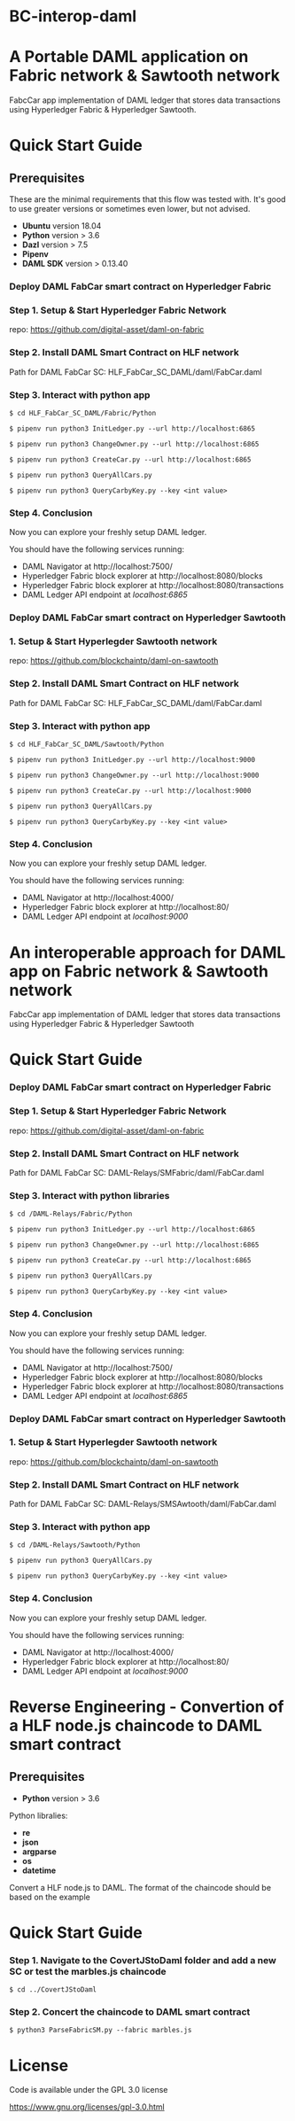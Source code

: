 # BC-interop-daml
# A Portable DAML application on Fabric network & Sawtooth network

FabcCar app implementation of DAML ledger that stores data transactions using Hyperledger Fabric & Hyperledger Sawtooth. 

# Quick Start Guide

## Prerequisites

These are the minimal requirements that this flow was tested with. It's good to use greater versions or sometimes even lower, but not advised.
- **Ubuntu** version 18.04
- **Python** version > 3.6
- **Dazl** version > 7.5
- **Pipenv**
- **DAML SDK** version > 0.13.40

### Deploy DAML FabCar smart contract on Hyperledger Fabric

### Step 1. Setup & Start Hyperledger Fabric Network

repo: https://github.com/digital-asset/daml-on-fabric

### Step 2. Install DAML Smart Contract on HLF network

Path for DAML FabCar SC: HLF_FabCar_SC_DAML/daml/FabCar.daml


### Step 3. Interact with python app

```
$ cd HLF_FabCar_SC_DAML/Fabric/Python
```

```
$ pipenv run python3 InitLedger.py --url http://localhost:6865
```

```
$ pipenv run python3 ChangeOwner.py --url http://localhost:6865
```

```
$ pipenv run python3 CreateCar.py --url http://localhost:6865
```

```
$ pipenv run python3 QueryAllCars.py 
```

```
$ pipenv run python3 QueryCarbyKey.py --key <int value>
```

### Step 4. Conclusion

Now you can explore your freshly setup DAML ledger.

You should have the following services running:

- DAML Navigator at http://localhost:7500/
- Hyperledger Fabric block explorer at http://localhost:8080/blocks
- Hyperledger Fabric block explorer at http://localhost:8080/transactions
- DAML Ledger API endpoint at *localhost:6865*

### Deploy DAML FabCar smart contract on Hyperledger Sawtooth

### 1. Setup & Start Hyperlegder Sawtooth network

repo: https://github.com/blockchaintp/daml-on-sawtooth


### Step 2. Install DAML Smart Contract on HLF network

Path for DAML FabCar SC: HLF_FabCar_SC_DAML/daml/FabCar.daml


### Step 3. Interact with python app

```
$ cd HLF_FabCar_SC_DAML/Sawtooth/Python
```

```
$ pipenv run python3 InitLedger.py --url http://localhost:9000
```

```
$ pipenv run python3 ChangeOwner.py --url http://localhost:9000
```

```
$ pipenv run python3 CreateCar.py --url http://localhost:9000
```

```
$ pipenv run python3 QueryAllCars.py 
```

```
$ pipenv run python3 QueryCarbyKey.py --key <int value>
```

### Step 4. Conclusion

Now you can explore your freshly setup DAML ledger.

You should have the following services running:

- DAML Navigator at http://localhost:4000/
- Hyperledger Fabric block explorer at http://localhost:80/
- DAML Ledger API endpoint at *localhost:9000*

# An interoperable approach for DAML app on Fabric network & Sawtooth network

FabcCar app implementation of DAML ledger that stores data transactions using Hyperledger Fabric & Hyperledger Sawtooth


# Quick Start Guide


### Deploy DAML FabCar smart contract on Hyperledger Fabric
### Step 1. Setup & Start Hyperledger Fabric Network

repo: https://github.com/digital-asset/daml-on-fabric

### Step 2. Install DAML Smart Contract on HLF network

Path for DAML FabCar SC: DAML-Relays/SMFabric/daml/FabCar.daml


### Step 3. Interact with python libraries

```
$ cd /DAML-Relays/Fabric/Python
```

```
$ pipenv run python3 InitLedger.py --url http://localhost:6865
```

```
$ pipenv run python3 ChangeOwner.py --url http://localhost:6865
```

```
$ pipenv run python3 CreateCar.py --url http://localhost:6865
```

```
$ pipenv run python3 QueryAllCars.py 
```

```
$ pipenv run python3 QueryCarbyKey.py --key <int value>
```

### Step 4. Conclusion

Now you can explore your freshly setup DAML ledger.

You should have the following services running:

- DAML Navigator at http://localhost:7500/
- Hyperledger Fabric block explorer at http://localhost:8080/blocks
- Hyperledger Fabric block explorer at http://localhost:8080/transactions
- DAML Ledger API endpoint at *localhost:6865*

### Deploy DAML FabCar smart contract on Hyperledger Sawtooth

### 1. Setup & Start Hyperlegder Sawtooth network

repo: https://github.com/blockchaintp/daml-on-sawtooth


### Step 2. Install DAML Smart Contract on HLF network

Path for DAML FabCar SC: DAML-Relays/SMSAwtooth/daml/FabCar.daml


### Step 3. Interact with python app

```
$ cd /DAML-Relays/Sawtooth/Python
```

```
$ pipenv run python3 QueryAllCars.py 
```

```
$ pipenv run python3 QueryCarbyKey.py --key <int value>
```

### Step 4. Conclusion

Now you can explore your freshly setup DAML ledger.

You should have the following services running:

- DAML Navigator at http://localhost:4000/
- Hyperledger Fabric block explorer at http://localhost:80/
- DAML Ledger API endpoint at *localhost:9000*

# Reverse Engineering - Convertion of a HLF node.js chaincode to DAML smart contract
## Prerequisites
- **Python** version > 3.6

 Python libralies:
- **re**
- **json**
- **argparse** 
- **os**
- **datetime** 

Convert a HLF node.js to DAML. The format of the chaincode should be based on the example

# Quick Start Guide

### Step 1. Navigate to the CovertJStoDaml folder and add a new SC or test the marbles.js chaincode

```
$ cd ../CovertJStoDaml
```
### Step 2. Concert the chaincode to DAML smart contract

```
$ python3 ParseFabricSM.py --fabric marbles.js
```
# License

Code is available under the GPL 3.0 license

https://www.gnu.org/licenses/gpl-3.0.html

